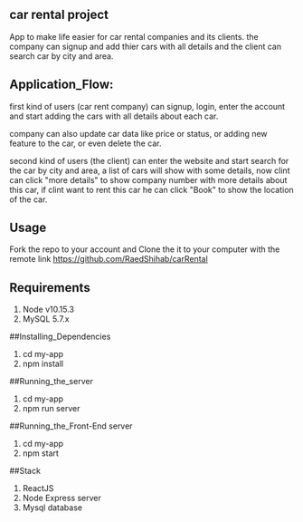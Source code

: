 ## car rental project

App to make life easier for car rental companies and its clients.
the company can signup and add thier cars with all details and the client can search car by city and area.

## Application_Flow:
first kind of users (car rent company) can signup, login, enter the account and start adding the cars with all details     about each car.

company can also update car data like price or status, or adding new feature to the car, or even delete the car.

second kind of users (the client) can enter the website and start search for the car by city and area, a list of cars will show with some details, now clint can click "more details" to show company number with more details about this car, if clint want to rent this car he can click "Book" to show the location of the car.

## Usage
Fork the repo to your account and Clone the it to your computer with the remote link https://github.com/RaedShihab/carRental

## Requirements

1. Node v10.15.3
2. MySQL 5.7.x

##Installing_Dependencies

1. cd my-app 
2. npm install

##Running_the_server

1. cd my-app
2. npm run server

##Running_the_Front-End server

1. cd my-app
2. npm start

##Stack

1. ReactJS 
2. Node Express server
3. Mysql database

